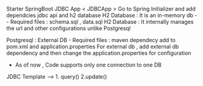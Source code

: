 Starter SpringBoot JDBC App < JDBCApp >	Go to Spring Initializer and add dependcies jdbc api and h2 database
H2 Database : It is an in-memory db -- Required files : schema.sql , data.sql
H2 Database : It internally manages the url and other configurations unlike Postgresql

Postgresql : External DB - Required files : maven dependecy add to pom.xml and application.properties 
For external db , add external db dependency and then change the application.properties for configuration

* As of now , Code supports only one connection to one DB


JDBC Template --> 1. query() <RowMapper> 2.update()


